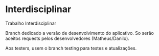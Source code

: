 # Interdisciplinar

Trabalho Interdisciplinar

Branch dedicado a versão de desenvolvimento do aplicativo. So serão aceitos requests pelos desenvolvedores (Matheus/Danilo).

Aos testers, usem o branch testing para testes e atualizações.
